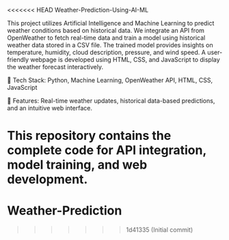 <<<<<<< HEAD
Weather-Prediction-Using-AI-ML

This project utilizes Artificial Intelligence and Machine Learning to predict weather conditions based on historical data. We integrate an API from OpenWeather to fetch real-time data and train a model using historical weather data stored in a CSV file. The trained model provides insights on temperature, humidity, cloud description, pressure, and wind speed. A user-friendly webpage is developed using HTML, CSS, and JavaScript to display the weather forecast interactively.

🔹 Tech Stack: Python, Machine Learning, OpenWeather API, HTML, CSS, JavaScript

🔹 Features: Real-time weather updates, historical data-based predictions, and an intuitive web interface.

This repository contains the complete code for API integration, model training, and web development.
=======
# Weather-Prediction
>>>>>>> 1d41335 (Initial commit)
